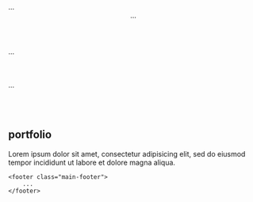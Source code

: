 <!DOCTYPE html>
<html>
<head>
	...
</head>
<body class="animsition">
	<header class="main-header">
		...
	</header>
	...
	<section class="about" style="padding:50px 0">
		...
	</section>
  
  <div class="section-title mb-100">
	<h2 class="mb-50">portfolio</h2>
	<p;class="module-subtitle">Lorem ipsum dolor sit amet, consectetur adipisicing elit, sed do eiusmod
	tempor incididunt ut labore et dolore magna aliqua.</p>
</div>

	<footer class="main-footer">
		...
	</footer>
</body>
</html>
